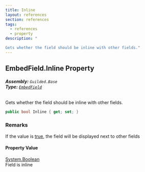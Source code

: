 ```yaml
---
title: Inline
layout: references
section: references
tags:
  - references
  - property
description: "

Gets whether the field should be inline with other fields."
---
```


## EmbedField.Inline Property
###### **Assembly:** `Guilded.Base`<br/>**Type:** [`EmbedField`](EmbedField.md 'Guilded.Base.Embeds.EmbedField')

Gets whether the field should be inline with other fields.

```csharp
public bool Inline { get; set; }
```

### Remarks
  
If the value is [true](https://docs.microsoft.com/en-us/dotnet/csharp/language-reference/builtin-types/bool 'https://docs.microsoft.com/en-us/dotnet/csharp/language-reference/builtin-types/bool'), the field will be displayed next to other fields

#### Property Value
[System.Boolean](https://docs.microsoft.com/en-us/dotnet/api/System.Boolean 'System.Boolean')  
Field is inline
